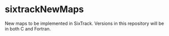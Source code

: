 # sixtrackNewMaps
New maps to be implemented in SixTrack. Versions in this repository will be in both C and Fortran. 
